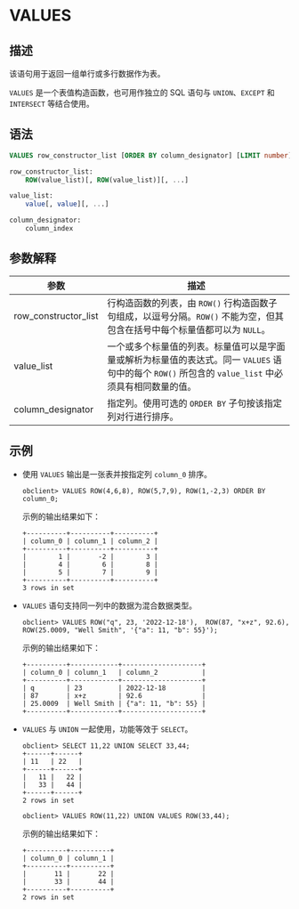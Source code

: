 # VALUES

## 描述

该语句用于返回一组单行或多行数据作为表。

`VALUES` 是一个表值构造函数，也可用作独立的 SQL 语句与 `UNION`、`EXCEPT` 和 `INTERSECT` 等结合使用。

## 语法

```sql
VALUES row_constructor_list [ORDER BY column_designator] [LIMIT number]

row_constructor_list:
    ROW(value_list)[, ROW(value_list)][, ...]

value_list:
    value[, value][, ...]

column_designator:
    column_index
```

## 参数解释

|      参数       |    描述     |
|---------------|-----------|
|row_constructor_list| 行构造函数的列表，由 `ROW()` 行构造函数子句组成，以逗号分隔。`ROW()` 不能为空，但其包含在括号中每个标量值都可以为 `NULL`。|
|value_list|一个或多个标量值的列表。标量值可以是字面量或解析为标量值的表达式。同一 `VALUES` 语句中的每个 `ROW()` 所包含的 `value_list` 中必须具有相同数量的值。|
|column_designator|指定列。使用可选的 `ORDER BY` 子句按该指定列对行进行排序。|

## 示例

* 使用 `VALUES` 输出是一张表并按指定列 `column_0` 排序。
  
  ```shell
  obclient> VALUES ROW(4,6,8), ROW(5,7,9), ROW(1,-2,3) ORDER BY column_0;
  ```

  示例的输出结果如下：
  
  ```shell
  +----------+----------+----------+
  | column_0 | column_1 | column_2 |
  +----------+----------+----------+
  |        1 |       -2 |        3 |
  |        4 |        6 |        8 |
  |        5 |        7 |        9 |
  +----------+----------+----------+
  3 rows in set
  ```

* `VALUES` 语句支持同一列中的数据为混合数据类型。
  
  ```shell
  obclient> VALUES ROW("q", 23, '2022-12-18'),  ROW(87, "x+z", 92.6), ROW(25.0009, "Well Smith", '{"a": 11, "b": 55}');
  ```
  
  示例的输出结果如下：
  
  ```shell
  +----------+------------+--------------------+
  | column_0 | column_1   | column_2           |
  +----------+------------+--------------------+
  | q        | 23         | 2022-12-18         |
  | 87       | x+z        | 92.6               |
  | 25.0009  | Well Smith | {"a": 11, "b": 55} |
  +----------+------------+--------------------+
  ```

* `VALUES` 与 `UNION` 一起使用，功能等效于 `SELECT`。
  
  ```shell
  obclient> SELECT 11,22 UNION SELECT 33,44;
  +------+------+
  | 11   | 22   |
  +------+------+
  |   11 |   22 |
  |   33 |   44 |
  +------+------+
  2 rows in set 

  obclient> VALUES ROW(11,22) UNION VALUES ROW(33,44);
  ```

  示例的输出结果如下：
  
  ```shell
  +----------+----------+
  | column_0 | column_1 |
  +----------+----------+
  |       11 |       22 |
  |       33 |       44 |
  +----------+----------+
  2 rows in set